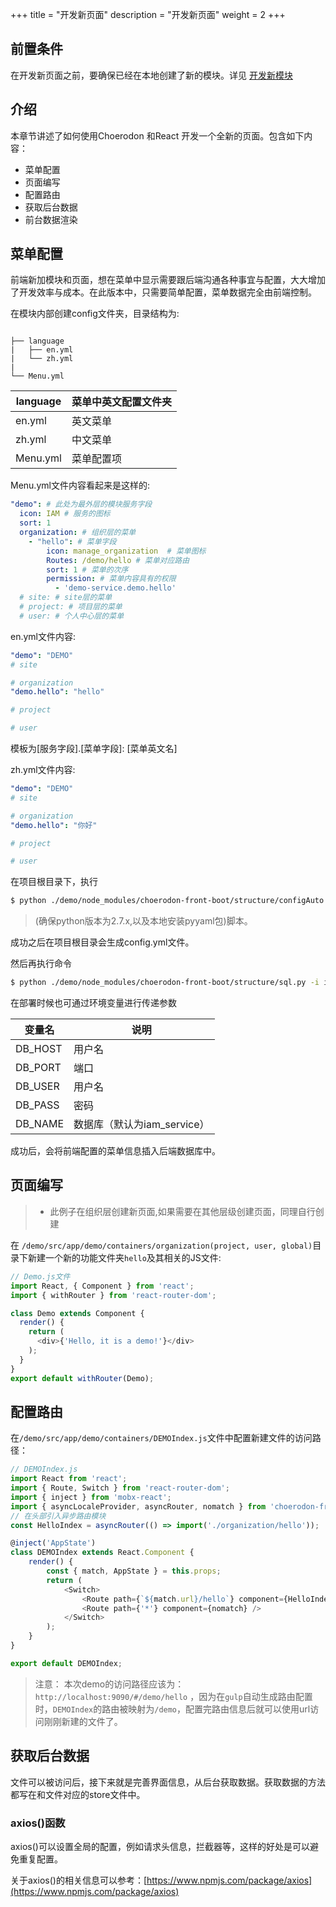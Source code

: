 +++
title = "开发新页面"
description = "开发新页面"
weight = 2
+++

## 前置条件

在开发新页面之前，要确保已经在本地创建了新的模块。详见 [开发新模块](../new_module/)

## 介绍

本章节讲述了如何使用Choerodon 和React 开发一个全新的页面。包含如下内容：

* 菜单配置
* 页面编写
* 配置路由
* 获取后台数据
* 前台数据渲染

## 菜单配置

前端新加模块和页面，想在菜单中显示需要跟后端沟通各种事宜与配置，大大增加了开发效率与成本。在此版本中，只需要简单配置，菜单数据完全由前端控制。

在模块内部创建config文件夹，目录结构为:

```

├── language
|   ├── en.yml
|   └── zh.yml
|
└── Menu.yml

```
language | 菜单中英文配置文件夹
--- | ---
en.yml | 英文菜单
zh.yml | 中文菜单
Menu.yml | 菜单配置项

Menu.yml文件内容看起来是这样的:

``` yaml
"demo": # 此处为最外层的模块服务字段
  icon: IAM # 服务的图标
  sort: 1
  organization: # 组织层的菜单
    - "hello": # 菜单字段
        icon: manage_organization  # 菜单图标
        Routes: /demo/hello # 菜单对应路由
        sort: 1 # 菜单的次序
        permission: # 菜单内容具有的权限
          - 'demo-service.demo.hello'
  # site: # site层的菜单
  # project: # 项目层的菜单
  # user: # 个人中心层的菜单
```

en.yml文件内容:

``` yaml
"demo": "DEMO"
# site

# organization
"demo.hello": "hello"

# project

# user
```

模板为[服务字段].[菜单字段]: [菜单英文名]

zh.yml文件内容:

``` yaml
"demo": "DEMO"
# site

# organization
"demo.hello": "你好"

# project

# user
```

在项目根目录下，执行
``` bash
$ python ./demo/node_modules/choerodon-front-boot/structure/configAuto.py demo
```
>(确保python版本为2.7.x,以及本地安装pyyaml包)脚本。

成功之后在项目根目录会生成config.yml文件。

然后再执行命令
``` bash
$ python ./demo/node_modules/choerodon-front-boot/structure/sql.py -i ip地址 -p 端口号 -u 用户名 -s 密码
```
在部署时候也可通过环境变量进行传递参数

变量名 | 说明
--- | ---
DB_HOST | 用户名
DB_PORT	| 端口
DB_USER	| 用户名
DB_PASS	| 密码
DB_NAME | 数据库（默认为iam_service）

成功后，会将前端配置的菜单信息插入后端数据库中。

## 页面编写

> - 此例子在组织层创建新页面,如果需要在其他层级创建页面，同理自行创建

在 `/demo/src/app/demo/containers/organization(project, user, global)`目录下新建一个新的功能文件夹`hello`及其相关的JS文件:

``` js
// Demo.js文件
import React, { Component } from 'react';
import { withRouter } from 'react-router-dom';

class Demo extends Component {
  render() {
    return (
      <div>{'Hello, it is a demo!'}</div>
    );
  }
}
export default withRouter(Demo);
```

## 配置路由

在`/demo/src/app/demo/containers/DEMOIndex.js`文件中配置新建文件的访问路径：

``` js
// DEMOIndex.js
import React from 'react';
import { Route, Switch } from 'react-router-dom';
import { inject } from 'mobx-react';
import { asyncLocaleProvider, asyncRouter, nomatch } from 'choerodon-front-boot';
// 在头部引入异步路由模块
const HelloIndex = asyncRouter(() => import('./organization/hello'));

@inject('AppState')
class DEMOIndex extends React.Component {
    render() {
        const { match, AppState } = this.props;
        return (
            <Switch>
                <Route path={`${match.url}/hello`} component={HelloIndex} /> // 在下面路由中进行编写设置
                <Route path={'*'} component={nomatch} />
            </Switch>
        );
    }
}

export default DEMOIndex;

```

> 注意： 本次demo的访问路径应该为： `http://localhost:9090/#/demo/hello` ，因为在`gulp`自动生成路由配置时，`DEMOIndex`的路由被映射为`/demo`，配置完路由信息后就可以使用url访问刚刚新建的文件了。

## 获取后台数据

文件可以被访问后，接下来就是完善界面信息，从后台获取数据。获取数据的方法都写在和文件对应的store文件中。

### axios()函数

axios()可以设置全局的配置，例如请求头信息，拦截器等，这样的好处是可以避免重复配置。

关于axios()的相关信息可以参考：[https://www.npmjs.com/package/axios](https://www.npmjs.com/package/axios)
